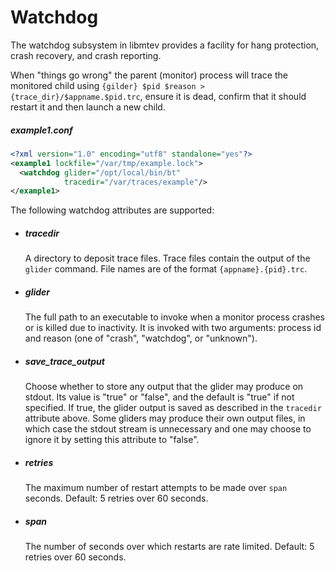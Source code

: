 # Watchdog

The watchdog subsystem in libmtev provides a facility for hang protection, crash recovery, and crash reporting.

When "things go wrong" the parent (monitor) process will trace the monitored child using `{gilder} $pid $reason > {trace_dir}/$appname.$pid.trc`, ensure it is dead, confirm that it should restart it and then launch a new child.

##### example1.conf

```xml
<?xml version="1.0" encoding="utf8" standalone="yes"?>
<example1 lockfile="/var/tmp/example.lock">
  <watchdog glider="/opt/local/bin/bt"
            tracedir="/var/traces/example"/>
</example1>
```

The following watchdog attributes are supported:

 * ##### tracedir

   A directory to deposit trace files.  Trace files contain the output of the `glider` command.  File names are of the format `{appname}.{pid}.trc`.

 * ##### glider

   The full path to an executable to invoke when a monitor process crashes or is killed due to inactivity.  It is invoked with two arguments: process id and reason (one of "crash", "watchdog", or "unknown").

 * ##### save_trace_output

   Choose whether to store any output that the glider may produce on stdout. Its value is "true" or "false", and the default is "true" if not specified. If true, the glider output is saved as described in the `tracedir` attribute above. Some gliders may produce their own output files, in which case the stdout stream is unnecessary and one may choose to ignore it by setting this attribute to "false".

 * ##### retries

   The maximum number of restart attempts to be made over `span` seconds. Default: 5 retries over 60 seconds.

 * ##### span

   The number of seconds over which restarts are rate limited. Default: 5 retries over 60 seconds.
